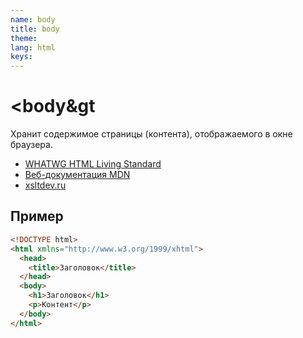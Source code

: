 ```yaml
---
name: body
title: body
theme:
lang: html
keys:
---
```


# &lt;**body**&gt

Хранит содержимое страницы (контента), отображаемого в окне браузера.

- [WHATWG HTML Living Standard](https://html.spec.whatwg.org/multipage/semantics.html#the-body-element)
- [Веб-документация MDN](https://developer.mozilla.org/ru/docs/Web/HTML/Element/body)
- [xsltdev.ru](https://xsltdev.ru/html/body/)

## Пример

```html
<!DOCTYPE html>
<html xmlns="http://www.w3.org/1999/xhtml">
  <head>
    <title>Заголовок</title>
  </head>
  <body>
    <h1>Заголовок</h1>
    <p>Контент</p>
  </body>
</html>
```
